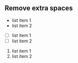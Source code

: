 ## Remove extra spaces

-  list item 1
-  list item 2

-  [ ] list item 1
-  [ ] list item 2

1.  list item 1
2.  list item 2
